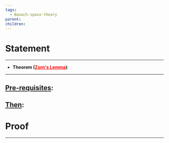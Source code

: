 ```yaml
---
tags:
  - Banach-space-theory
parent: 
children:
---
```



# Statement
---
- **Theorem (<u style='color:red'>Zorn's Lemma</u>)**:  
---
<u>Pre-requisites</u>:
- 

<u>Then</u>: 
- 

# Proof
---
